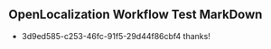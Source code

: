 ## OpenLocalization Workflow Test MarkDown

* 3d9ed585-c253-46fc-91f5-29d44f86cbf4 
thanks!



<!--HONumber=Jan16_HO3-->
